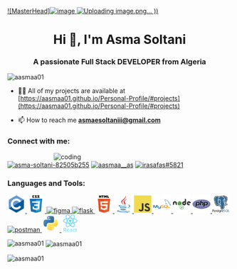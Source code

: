 [![MasterHead]![image](https://github.com/user-attachments/assets/a6eafcef-e827-4404-9e66-399099d89e36)
![Uploading image.png…]()
))](https://aasmaa01.github.io/Personal-Profile/)
<h1 align="center">Hi 👋, I'm Asma Soltani</h1>
<h3 align="center">A passionate Full Stack DEVELOPER from Algeria</h3>

<p align="left"> <img  src="[https://komarev.com/ghpvc/?username=aasmaa01&label=Profile%20views&color=0e75b6&style=flat](https://i.pinimg.com/1200x/7f/3e/83/7f3e8365c583e5fa23f78983933a97f5.jpg)" alt="aasmaa01" /> </p>

- 👨‍💻 All of my projects are available at [https://aasmaa01.github.io/Personal-Profile/#projects](https://aasmaa01.github.io/Personal-Profile/#projects)

- 📫 How to reach me **asmaesoltaniii@gmail.com**

<h3 align="left">Connect with me:</h3>
<img align="right" alt="coding" width="400" src="https://i.pinimg.com/736x/c5/78/39/c578392e2f6409d97025a8603c271433.jpg">

<p align="left">
<a href="https://linkedin.com/in/asma-soltani-82505b255" target="blank"><img align="center" src="https://raw.githubusercontent.com/rahuldkjain/github-profile-readme-generator/master/src/images/icons/Social/linked-in-alt.svg" alt="asma-soltani-82505b255" height="30" width="40" /></a>
<a href="https://instagram.com/aasmaa__as" target="blank"><img align="center" src="https://raw.githubusercontent.com/rahuldkjain/github-profile-readme-generator/master/src/images/icons/Social/instagram.svg" alt="aasmaa__as" height="30" width="40" /></a>
<a href="https://discord.gg/irasafas#5821" target="blank"><img align="center" src="https://raw.githubusercontent.com/rahuldkjain/github-profile-readme-generator/master/src/images/icons/Social/discord.svg" alt="irasafas#5821" height="30" width="40" /></a>
</p>

<h3 align="left">Languages and Tools:</h3>
<p align="left"> <a href="https://www.cprogramming.com/" target="_blank" rel="noreferrer"> <img src="https://raw.githubusercontent.com/devicons/devicon/master/icons/c/c-original.svg" alt="c" width="40" height="40"/> </a> <a href="https://www.w3schools.com/css/" target="_blank" rel="noreferrer"> <img src="https://raw.githubusercontent.com/devicons/devicon/master/icons/css3/css3-original-wordmark.svg" alt="css3" width="40" height="40"/> </a> <a href="https://www.figma.com/" target="_blank" rel="noreferrer"> <img src="https://www.vectorlogo.zone/logos/figma/figma-icon.svg" alt="figma" width="40" height="40"/> </a> <a href="https://flask.palletsprojects.com/" target="_blank" rel="noreferrer"> <img src="https://www.vectorlogo.zone/logos/pocoo_flask/pocoo_flask-icon.svg" alt="flask" width="40" height="40"/> </a> <a href="https://www.w3.org/html/" target="_blank" rel="noreferrer"> <img src="https://raw.githubusercontent.com/devicons/devicon/master/icons/html5/html5-original-wordmark.svg" alt="html5" width="40" height="40"/> </a> <a href="https://www.java.com" target="_blank" rel="noreferrer"> <img src="https://raw.githubusercontent.com/devicons/devicon/master/icons/java/java-original.svg" alt="java" width="40" height="40"/> </a> <a href="https://developer.mozilla.org/en-US/docs/Web/JavaScript" target="_blank" rel="noreferrer"> <img src="https://raw.githubusercontent.com/devicons/devicon/master/icons/javascript/javascript-original.svg" alt="javascript" width="40" height="40"/> </a> <a href="https://www.mysql.com/" target="_blank" rel="noreferrer"> <img src="https://raw.githubusercontent.com/devicons/devicon/master/icons/mysql/mysql-original-wordmark.svg" alt="mysql" width="40" height="40"/> </a> <a href="https://nodejs.org" target="_blank" rel="noreferrer"> <img src="https://raw.githubusercontent.com/devicons/devicon/master/icons/nodejs/nodejs-original-wordmark.svg" alt="nodejs" width="40" height="40"/> </a> <a href="https://www.php.net" target="_blank" rel="noreferrer"> <img src="https://raw.githubusercontent.com/devicons/devicon/master/icons/php/php-original.svg" alt="php" width="40" height="40"/> </a> <a href="https://www.postgresql.org" target="_blank" rel="noreferrer"> <img src="https://raw.githubusercontent.com/devicons/devicon/master/icons/postgresql/postgresql-original-wordmark.svg" alt="postgresql" width="40" height="40"/> </a> <a href="https://postman.com" target="_blank" rel="noreferrer"> <img src="https://www.vectorlogo.zone/logos/getpostman/getpostman-icon.svg" alt="postman" width="40" height="40"/> </a> <a href="https://www.python.org" target="_blank" rel="noreferrer"> <img src="https://raw.githubusercontent.com/devicons/devicon/master/icons/python/python-original.svg" alt="python" width="40" height="40"/> </a> <a href="https://reactjs.org/" target="_blank" rel="noreferrer"> <img src="https://raw.githubusercontent.com/devicons/devicon/master/icons/react/react-original-wordmark.svg" alt="react" width="40" height="40"/> </a> </p>

<p><img align="left" src="https://github-readme-stats.vercel.app/api/top-langs?username=aasmaa01&show_icons=true&locale=en&layout=compact" alt="aasmaa01" /></p>

<p>&nbsp;<img align="center" src="https://github-readme-stats.vercel.app/api?username=aasmaa01&show_icons=true&locale=en" alt="aasmaa01" /></p>

<p><img align="center" src="https://github-readme-streak-stats.herokuapp.com/?user=aasmaa01&" alt="aasmaa01" /></p>
